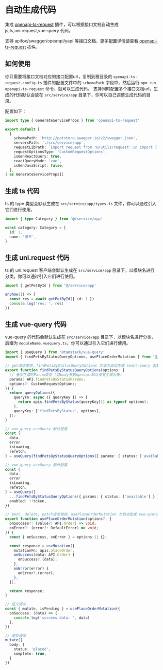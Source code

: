 # 自动生成代码

集成 [openapi-ts-request](https://github.com/openapi-ui/openapi-ts-request) 插件，可以根据接口文档自动生成 js,ts,uni.request,vue-query 代码。

支持 apifox/swagger/opeanpi/yapi 等接口文档，更多配置详情请查看 [openapi-ts-request](https://github.com/openapi-ui/openapi-ts-request) 插件。

## 如何使用

你只需要将接口文档对应的接口配置url，复制到根目录的 `openapi-ts-request.config.ts` 插件的配置文件中的 `schemaPath` 字段中，然后运行 `npm run openapi-ts-request` 命令，就可以生成代码。
支持同时配置多个接口文档url，生成的代码默认会放在 `src/service/app` 目录下，你可以自己调整生成代码的目录。

配置如下：

```ts
import type { GenerateServiceProps } from 'openapi-ts-request'

export default [
  {
    schemaPath: 'http://petstore.swagger.io/v2/swagger.json',
    serversPath: './src/service/app',
    requestLibPath: `import request from '@/utils/request';\n import { CustomRequestOptions } from '@/interceptors/request';`,
    requestOptionsType: 'CustomRequestOptions',
    isGenReactQuery: true,
    reactQueryMode: 'vue',
    isGenJavaScript: false,
  },
] as GenerateServiceProps[]
```

## 生成 ts 代码

ts 的 type 类型会默认生成在 `src/service/app/types.ts` 文件，你可以通过引入它们进行使用。

```ts
import { type Category } from '@/service/app'

const category: Category = {
  id: 1,
  name: '张三',
}
```

## 生成 uni.request 代码

ts 的 uni.request 客户端会默认生成在 `src/service/app` 目录下，以模块名进行分类，你可以通过引入它们进行使用。

```ts
import { getPetById } from '@/service/app'

onShow(() => {
  const res = await getPetById({ id: 1 })
  console.log('res: ', res)
})
```

## 生成 vue-query 代码

vue-query 的代码会默认生成在 `src/service/app` 目录下，以模块名进行分类，后缀为 `moduleName.vuequery.ts`，你可以通过引入它们进行使用。

```ts
import { useQuery } from '@tanstack/vue-query'
import { findPetsByStatusQueryOptions, usePlaceOrderMutation } from '@/service/app'

// get请求使用，findPetsByStatusQueryOptions 方法为自动生成 react-query 函数
export function findPetsByStatusQueryOptions(options: {
  // 叠加生成的Param类型 (非body参数openapi默认没有生成对象)
  params: API.findPetsByStatusParams;
  options?: CustomRequestOptions;
}) {
  return queryOptions({
    queryFn: async ({ queryKey }) => {
      return apis.findPetsByStatus(queryKey[1] as typeof options);
    },
    queryKey: ['findPetsByStatus', options],
  });
}

// vue-query useQuery 默认使用
const {
  data,
  error
  isLoading,
  refetch,
} = useQuery(findPetsByStatusQueryOptions({ params: { status: ['available'] } }))

// vue-query useQuery 额外配置
const {
  data,
  error
  isLoading,
  refetch,
} = useQuery({
  ...findPetsByStatusQueryOptions({ params: { status: ['available'] } }),
  enabled: !!token,
})

// post, delete, patch请求使用，usePlaceOrderMutation 为自动生成 vue-query hook函数
export function usePlaceOrderMutation(options?: {
  onSuccess?: (value?: API.Order) => void;
  onError?: (error?: DefaultError) => void;
}) {
  const { onSuccess, onError } = options || {};

  const response = useMutation({
    mutationFn: apis.placeOrder,
    onSuccess(data: API.Order) {
      onSuccess?.(data);
    },
    onError(error) {
      onError?.(error);
    },
  });

  return response;
}

// 定义请求
const { mutate, isPending } = usePlaceOrderMutation({
  onSuccess: (data) => {
    console.log('success data: ', data)
  },
})

// 提交请求
mutate({
  body: {
    status: 'placed',
    complete: true,
  }
})
```
